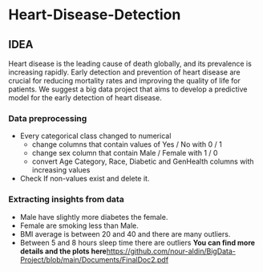 # Heart-Disease-Detection
## IDEA
Heart disease is the leading cause of death globally, and its prevalence is
increasing rapidly. Early detection and prevention of heart disease are crucial for
reducing mortality rates and improving the quality of life for patients. We suggest a big data project that aims to develop a predictive model for the early
detection of heart disease.

### Data preprocessing
- Every categorical class changed to numerical
  - change columns that contain values of Yes / No with 0 / 1
  - change sex column that contain Male / Female with 1 / 0
  - convert Age Category, Race, Diabetic and GenHealth columns with increasing values
- Check If non-values exist and delete it.

### Extracting insights from data
 - Male have slightly more diabetes the female.
 - Female are smoking less than Male.
 - BMI average is between 20 and 40 and there are many outliers.
 - Between 5 and 8 hours sleep time there are outliers
 **You can find more details and the plots here**https://github.com/nour-aldin/BigData-Project/blob/main/Documents/FinalDoc2.pdf
